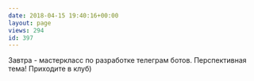 ```yaml
---
date: 2018-04-15 19:40:16+00:00
layout: page
views: 294
id: 397
---
```


Завтра - мастеркласс по разработке телеграм ботов. Перспективная тема! Приходите в клуб)


